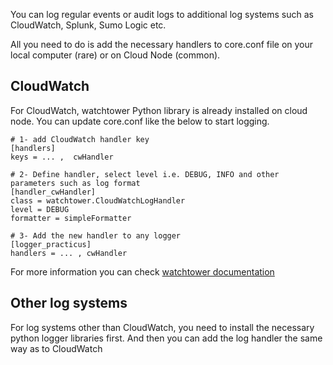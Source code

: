 You can log regular events or audit logs to additional log systems such as CloudWatch, Splunk,
Sumo Logic etc. 

All you need to do is add the necessary handlers to core.conf file on your local computer (rare) 
or on Cloud Node (common). 

## CloudWatch 

For CloudWatch, watchtower Python library is already installed on cloud node. 
You can update core.conf like the below to start logging.  

```
# 1- add CloudWatch handler key
[handlers]
keys = ... ,  cwHandler

# 2- Define handler, select level i.e. DEBUG, INFO and other parameters such as log format
[handler_cwHandler]
class = watchtower.CloudWatchLogHandler
level = DEBUG
formatter = simpleFormatter

# 3- Add the new handler to any logger  
[logger_practicus]
handlers = ... , cwHandler
```

For more information you can check [watchtower documentation](https://kislyuk.github.io/watchtower/) 

## Other log systems

For log systems other than CloudWatch, you need to install the necessary python logger libraries first.
And then you can add the log handler the same way as to CloudWatch
